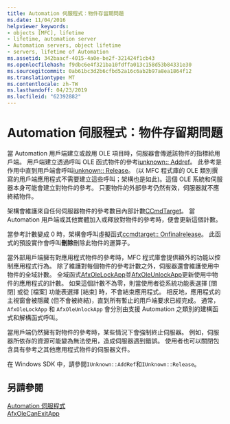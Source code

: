 ```yaml
---
title: Automation 伺服程式：物件存留期問題
ms.date: 11/04/2016
helpviewer_keywords:
- objects [MFC], lifetime
- lifetime, automation server
- Automation servers, object lifetime
- servers, lifetime of Automation
ms.assetid: 342baacf-4015-4a0e-be2f-321424f1cb43
ms.openlocfilehash: f9dbc6e4f321ba10fdffa013c158d53b84331e30
ms.sourcegitcommit: 0ab61bc3d2b6cfbd52a16c6ab2b97a8ea1864f12
ms.translationtype: MT
ms.contentlocale: zh-TW
ms.lasthandoff: 04/23/2019
ms.locfileid: "62392882"
---
```

# <a name="automation-servers-object-lifetime-issues"></a>Automation 伺服程式：物件存留期問題

當 Automation 用戶端建立或啟用 OLE 項目時，伺服器會傳遞該物件的指標給用戶端。 用戶端建立透過呼叫 OLE 函式物件的參考[iunknown:: Addref](/windows/desktop/api/unknwn/nf-unknwn-iunknown-addref)。 此參考是作用中直到用戶端會呼叫[iunknown:: Release](/windows/desktop/api/unknwn/nf-unknwn-iunknown-release)。 (以 MFC 程式庫的 OLE 類別撰寫的用戶端應用程式不需要建立這些呼叫；架構也是如此)。這個 OLE 系統和伺服器本身可能會建立對物件的參考。 只要物件的外部參考仍然有效，伺服器就不應終結物件。

架構會維護來自任何伺服器物件的參考數目內部計數[CCmdTarget](../mfc/reference/ccmdtarget-class.md)。 當 Automation 用戶端或其他實體加入或釋放對物件的參考時，便會更新這個計數。

當參考計數變成 0 時，架構會呼叫虛擬函式[ccmdtarget:: Onfinalrelease](../mfc/reference/ccmdtarget-class.md#onfinalrelease)。 此函式的預設實作會呼叫**刪除**刪除此物件的運算子。

當外部用戶端擁有對應用程式物件的參考時，MFC 程式庫會提供額外的功能以控制應用程式行為。 除了維護對每個物件的參考計數之外，伺服器還會維護使用中物件的全域計數。 全域函式[AfxOleLockApp](../mfc/reference/application-control.md#afxolelockapp)並[AfxOleUnlockApp](../mfc/reference/application-control.md#afxoleunlockapp)更新使用中物件的應用程式的計數。 如果這個計數不為零，則當使用者從系統功能表選擇 [關閉] 或從 [檔案] 功能表選擇 [結束] 時，不會結束應用程式。 相反地，應用程式的主視窗會被隱藏 (但不會被終結)，直到所有暫止的用戶端要求已經完成。 通常，`AfxOleLockApp` 和 `AfxOleUnlockApp` 會分別由支援 Automation 之類別的建構函式和解構函式呼叫。

當用戶端仍然擁有對物件的參考時，某些情況下會強制終止伺服器。 例如，伺服器所依存的資源可能變為無法使用，造成伺服器遇到錯誤。 使用者也可以關閉包含具有參考之其他應用程式物件的伺服器文件。

在 Windows SDK 中，請參閱`IUnknown::AddRef`和`IUnknown::Release`。

## <a name="see-also"></a>另請參閱

[Automation 伺服程式](../mfc/automation-servers.md)<br/>
[AfxOleCanExitApp](../mfc/reference/application-control.md#afxolecanexitapp)
